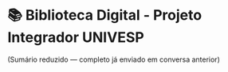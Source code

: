 # 📚 Biblioteca Digital - Projeto Integrador UNIVESP
(Sumário reduzido — completo já enviado em conversa anterior)
